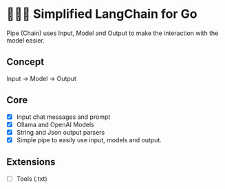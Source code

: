 # 🦜⛓️‍💥 Simplified LangChain for Go

Pipe (Chain) uses Input, Model and Output to make the interaction with the model easier.

## Concept

Input -> Model -> Output

## Core

- [x] Input chat messages and prompt
- [x] Ollama and OpenAI Models
- [x] String and Json output parsers
- [x] Simple pipe to easily use input, models and output.

## Extensions

- [ ] Tools (.txt)
